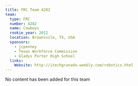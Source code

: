 ```yaml
---
title: FRC Team 4282
team:
  type: FRC
  number: 4282
  name: Cowboys
  rookie_year: 2012
  location: Brownsvile, TX, USA
  sponsors:
    - jcpenney
    - Texas Workforce Commission
    - Gladys Porter High School
  links:
    Website: http://itechgranado.weebly.com/robotics.html
---
```

No content has been added for this team